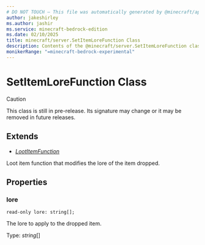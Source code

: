```yaml
---
# DO NOT TOUCH — This file was automatically generated by @minecraft/api-docs-generator, to report problems file an issue at https://github.com/Mojang/minecraft-scripting-libraries
author: jakeshirley
ms.author: jashir
ms.service: minecraft-bedrock-edition
ms.date: 02/10/2025
title: minecraft/server.SetItemLoreFunction Class
description: Contents of the @minecraft/server.SetItemLoreFunction class.
monikerRange: "=minecraft-bedrock-experimental"
---
```

# SetItemLoreFunction Class

> [!CAUTION]
> This class is still in pre-release.  Its signature may change or it may be removed in future releases.

## Extends
- [*LootItemFunction*](LootItemFunction.md)

Loot item function that modifies the lore of the item dropped.

## Properties

### **lore**
`read-only lore: string[];`

The lore to apply to the dropped item.

Type: *string*[]
